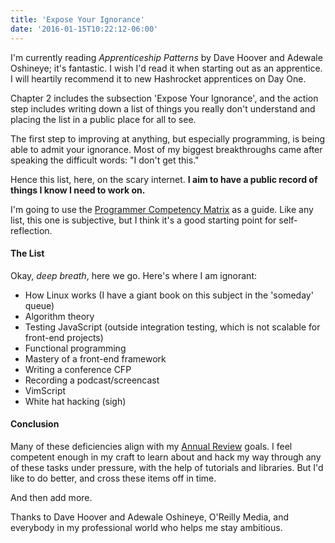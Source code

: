 ```yaml
---
title: 'Expose Your Ignorance'
date: '2016-01-15T10:22:12-06:00'
---
```


I'm currently reading *Apprenticeship Patterns*  by Dave Hoover and Adewale Oshineye; it's fantastic. I wish I'd read it when starting out as an apprentice. I will heartily recommend it to new Hashrocket apprentices on Day One.

Chapter 2 includes the subsection 'Expose Your Ignorance', and the action step includes writing down a list of things you really don't understand and placing the list in a public place for all to see.

The first step to improving at anything, but especially programming, is being able to admit your ignorance. Most of my biggest breakthroughs came after speaking the difficult words: "I don't get this."

Hence this list, here, on the scary internet. **I aim to have a public record of things I know I need to work on.**

I'm going to use the [Programmer Competency Matrix](http://sijinjoseph.com/programmer-competency-matrix/) as a guide. Like any list, this one is subjective, but I think it's a good starting point for self-reflection.

#### The List

Okay, *deep breath*, here we go. Here's where I am ignorant:

* How Linux works (I have a giant book on this subject in the 'someday' queue)
* Algorithm theory
* Testing JavaScript (outside integration testing, which is not scalable for front-end projects)
* Functional programming
* Mastery of a front-end framework
* Writing a conference CFP
* Recording a podcast/screencast
* VimScript
* White hat hacking (sigh)

#### Conclusion

Many of these deficiencies align with my [Annual Review](http://www.jakeworth.com/my-annual-review-2015) goals. I feel competent enough in my craft to learn about and hack my way through any of these tasks under pressure, with the help of tutorials and libraries. But I'd like to do better, and cross these items off in time.

And then add more.

Thanks to Dave Hoover and Adewale Oshineye, O'Reilly Media, and everybody in my professional world who helps me stay ambitious.